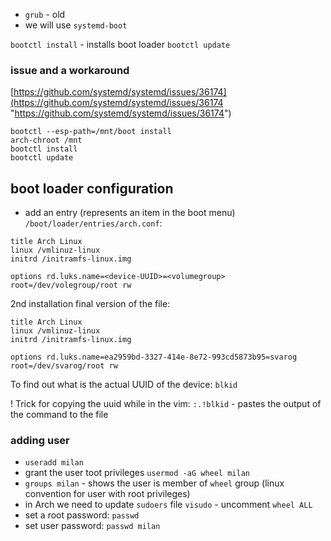 
- `grub` - old
- we will use `systemd-boot`

`bootctl install` - installs boot loader
`bootctl update`

### issue and a workaround

[https://github.com/systemd/systemd/issues/36174](https://github.com/systemd/systemd/issues/36174 "https://github.com/systemd/systemd/issues/36174")

```
bootctl --esp-path=/mnt/boot install
arch-chroot /mnt
bootctl install
bootctl update
```

## boot loader configuration

- add an entry (represents an item in the boot menu)
  `/boot/loader/entries/arch.conf`:
```
title Arch Linux
linux /vmlinuz-linux
initrd /initramfs-linux.img

options rd.luks.name=<device-UUID>=<volumegroup> root=/dev/volegroup/root rw
```

2nd installation final version of the file:
```
title Arch Linux
linux /vmlinuz-linux
initrd /initramfs-linux.img

options rd.luks.name=ea2959bd-3327-414e-8e72-993cd5873b95=svarog root=/dev/svarog/root rw
```

To find out what is the actual UUID of the device: `blkid`

! Trick for copying the uuid while in the vim:
	`:.!blkid` - pastes the output of the command to the file


### adding user

- `useradd milan`
- grant the user toot privileges `usermod -aG wheel milan`
- `groups milan` - shows the user is member of `wheel` group (linux convention for user with root privileges)
- in Arch we need to update `sudoers` file `visudo` - uncomment `wheel ALL`
- set a root password: `passwd`
- set user password: `passwd milan`

